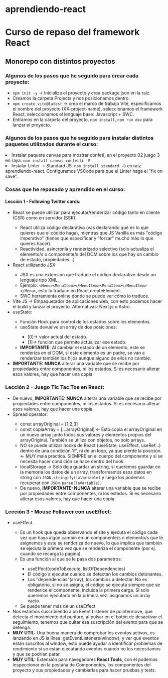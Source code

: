 # aprendiendo-react
<h1>Curso de repaso del framework React</h1>
<h2>Monorepo con distintos proyectos</h2>

<h3>Algunos de los pasos que he seguido para crear cada proyecto: </h3>
<ul>
    <li><code>npm init -y</code> -> Inicializa el proyecto y crea package.json en la raíz.</li>
    <li>Creamos la carpeta Projects y nos posicionamos dentro.</li>
    <li><code>npm create vite@latest</code> -> crea el marco de trabajo Vite, especificamos el nombre del proyecto (XX-project-name), seleccionamos el framework React, seleccionamos el lenguaje base: Javascript + SWC.</li>
    <li>Entramos en la carpeta del proyecto, <code>npm install</code>, <code>npm run dev</code> para lanzar el proyecto.</li>
</ul>
<h3>Algunos de los pasos que he seguido para instalar distintos paquetes utilizados durante el curso: </h3>
</ul>
    <li>Instalar paquete canvas para mostrar confeti, en el proyecto 02 juego 3 en raya: <code>npm install canvas-confetti -E</code></li>
    <li>Instalar Linter -> Standard JS. <code>npm install standard -D</code> en raíz aprendiendo-react. Configuramos VSCode para que el Linter haga el "fix on save".</li>
</ul>

<h3>Cosas que he repasado y aprendido en el curso: </h3>
<h4>Lección 1 - Following Twitter cards: </h4>
<ul>
  <li>React se puede utilizar para ejecutar/renderizar código tanto en cliente (CSR) como en servidor (SSR).</li>
  <ul>
    <li>React utiliza código declarativo (vas declarando qué es lo que quieres que el códido haga), mientras que JS Vanilla es más "código imperativo" (tienes que especificar y "forzar" mucho más lo que quieres hacer).</li>
    <li>Reactividad, asincronía y renderizado selectivo (solo actualiza el elemento/s o componente/s del DOM sobre los que hay un cambio de estado, propiedades...)</li>
  </ul>
  <li>React utilizando JSX:</li>
  <ul>
    <li>JSX es una extensión que traduce el código declarativo desde un lenguaje tipo XML. </li>
    <li>Ejemplo: <code>&lt;Menu&gt;&lt;MenuItem&gt;&lt;/MenuItem&gt;&lt;MenuItem&gt;&lt;/MenuItem&gt;&lt;/Menu&gt;</code>, esto lo traduce en React.createElement...</li>
    <li>SWC herramienta online donde se puede ver cómo lo traduce.</li>
  </ul>
  <li>Vite JS -> Empaquetador de aplicaciones web, con esto podemos hacer el build y lanzar el proyecto. Alternativas: Next.js o Astro.</li>
  <li>useState:</li>
  <ul>
    <li>Función Hook para control de los estados sobre los elementos.</li>
    <li>useState devuelve un array de dos posiciones:  </li>
    <ul>
      <li>[0]-> valor actual del estado.</li>
      <li>[1]-> función que permite actualizar ese estado.</li>
    </ul>
    <li><strong>IMPORTANTE</strong>: Al cambiar el estado de un elemento, este se renderiza en el DOM, si este elemento es un padre, se van a renderizar también los hijos aunque alguno de ellos no cambie.  </li>
  </ul>
  <li><strong>IMPORTANTE: NUNCA</strong> alterar una variable que se recibe por propiedades entre componentes, ni los estados. Si es necesario alterar esos valores, hay que hacer una copia</li>
</ul>

<h3>Lección 2 - Juego Tic Tac Toe en React: </h3>
<ul>
  <li>De nuevo, <strong>IMPORTANTE: NUNCA</strong> alterar una variable que se recibe por propiedades entre componentes, ni los estados. Si es necesario alterar esos valores, hay que hacer una copia</li>
  <li>Spread operator:</li>
  <ul>
    <li>const arrayOriginal = [1,2,3]</li>
    <li>const copiaArray = [...arrayOriginal] <- Esto copia el arrayOriginal en un nuevo array junto todos sus valores y elementos propios del arrayOriginal. También se utiliza con objetos, no solo arrays.</li>
    <li>NO se puede utilizar hooks de React (useState, useEffect, useRef...) dentro de una condición 'if', ni de un loop, ya que pierde la posición. <- MUY mala práctica. SIEMPRE en el cuerpo del componente y si se necesita hacer condición se hace dentro del hook.</li>
    <li>localStorage -> Solo deja guardar un string, si queremos guardar en la memoria los datos de un array, transformamos esos datos en string con <code>JSON.stringify(laVariable)</code> y luego los podemos recuperar con <code>JSON.parse(laVariable)</code>.</li>    
    <li>De nuevo, <strong>IMPORTANTE: NUNCA</strong> alterar una variable que se recibe por propiedades entre componentes, ni los estados. Si es necesario alterar esos valores, hay que hacer una copia</li>
  </ul>
</ul>

<h3>Lección 3 - Mouse Follower con useEffect: </h3>
<ul>
  <li>useEffect.</li>
    <ul>
      <li>Es un hook que queda observando el site y ejecuta el código cada vez que haya algún cambio en un componente/s o elemento/s que le asignemos y este se renderiza de nuevo, lo que implica que también se ejecuta la primera vez que se renderiza el componente (por ej. cuando se recarga la página).</li>
      <li>Es una función al que se le pasa dos parametros:</li>
      <ul>
        <li>useEffect(codeToExecute, listOfDependencies)</li>
        <li>El código a ejecutar cuando se detectan los cambios detonantes.</li>
        <li>Las "dependencias"(array), los cambios a detectar. No es obligatorio, si no se asigna, el código se ejecuta siempre que se renderice el componente, incluída la primera carga. Si solo queremos ejecutarlo en la primera vez: asignamos un array vacío.</li>
      </ul>
      <li>Se puede tener más de un useEffect</li>
    </ul>
  <li>Nos estamos suscribiendo a un Event Listener de pointermove, que detecta el movimiento del punturo, al pulsar en el botón de desactivar el seguimiento, tenemos que quitar esa suscripción del evento para que se detenga.</li>
  <li><strong>MUY UTIL:</strong> Una buena manera de comprobar los eventos activos, es lanzando en JS la línea: getEventListeners(window), y ver qué eventos están suscritos al window, esto puede ayudar a identificar problemas de rendimiento si se están ejecutando eventos cuando no los necesitamos y que se podrían parar.</li>
  <li><strong>MUY UTIL:</strong> Extensión para navegadores <strong>React Tools</strong>, con él podemos inspeccionar en la pestaña de Componentes, los componentes del proyecto y sus propiedades y cambiarlas para hacer pruebas y tests.</li>
</ul>



  
